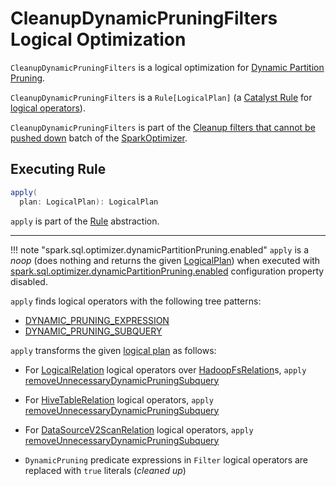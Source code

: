 # CleanupDynamicPruningFilters Logical Optimization

`CleanupDynamicPruningFilters` is a logical optimization for [Dynamic Partition Pruning](../dynamic-partition-pruning/index.md).

`CleanupDynamicPruningFilters` is a `Rule[LogicalPlan]` (a [Catalyst Rule](../catalyst/Rule.md) for [logical operators](../logical-operators/LogicalPlan.md)).

`CleanupDynamicPruningFilters` is part of the [Cleanup filters that cannot be pushed down](../SparkOptimizer.md#cleanup-filters-that-cannot-be-pushed-down) batch of the [SparkOptimizer](../SparkOptimizer.md#defaultBatches).

## <span id="apply"> Executing Rule

```scala
apply(
  plan: LogicalPlan): LogicalPlan
```

`apply` is part of the [Rule](../catalyst/Rule.md#apply) abstraction.

---

!!! note "spark.sql.optimizer.dynamicPartitionPruning.enabled"
    `apply` is a _noop_ (does nothing and returns the given [LogicalPlan](../logical-operators/LogicalPlan.md)) when executed with [spark.sql.optimizer.dynamicPartitionPruning.enabled](../configuration-properties.md#spark.sql.optimizer.dynamicPartitionPruning.enabled) configuration property disabled.

`apply` finds logical operators with the following tree patterns:

* [DYNAMIC_PRUNING_EXPRESSION](../catalyst/TreePattern.md#DYNAMIC_PRUNING_EXPRESSION)
* [DYNAMIC_PRUNING_SUBQUERY](../catalyst/TreePattern.md#DYNAMIC_PRUNING_SUBQUERY)

`apply` transforms the given [logical plan](../logical-operators/LogicalPlan.md) as follows:

* For [LogicalRelation](../logical-operators/LogicalRelation.md) logical operators over [HadoopFsRelation](../datasources/HadoopFsRelation.md)s, `apply` [removeUnnecessaryDynamicPruningSubquery](#removeUnnecessaryDynamicPruningSubquery)

* For [HiveTableRelation](../hive/HiveTableRelation.md) logical operators, `apply` [removeUnnecessaryDynamicPruningSubquery](#removeUnnecessaryDynamicPruningSubquery)

* For [DataSourceV2ScanRelation](../logical-operators/DataSourceV2ScanRelation.md) logical operators, `apply` [removeUnnecessaryDynamicPruningSubquery](#removeUnnecessaryDynamicPruningSubquery)

* `DynamicPruning` predicate expressions in `Filter` logical operators are replaced with `true` literals (_cleaned up_)
